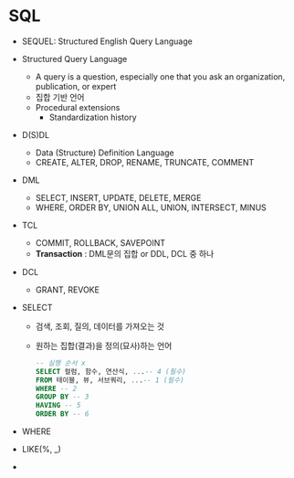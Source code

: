 # SQL

- SEQUEL: Structured English Query Language

- Structured Query Language
  - A query is a question, especially one that you ask an organization, publication, or expert
  - 집합 기반 언어
  - Procedural extensions
    - Standardization history
  
- D(S)DL
  - Data (Structure) Definition Language
  - CREATE, ALTER, DROP, RENAME, TRUNCATE, COMMENT
  
- DML
  - SELECT, INSERT, UPDATE, DELETE, MERGE
  - WHERE, ORDER BY, UNION ALL, UNION, INTERSECT, MINUS
  
- TCL
  - COMMIT, ROLLBACK, SAVEPOINT
  - **Transaction** : DML문의 집합 or DDL, DCL 중 하나
  
- DCL
  - GRANT, REVOKE

- SELECT

  - 검색, 조회, 질의, 데이터를 가져오는 것

  - 원하는 집합(결과)을 정의(묘사)하는 언어

    ```SQL
    -- 실행 순서 x
    SELECT 컬럼, 함수, 연산식, ...-- 4 (필수)
    FROM 테이블, 뷰, 서브쿼리, ...-- 1 (필수)
    WHERE -- 2
    GROUP BY -- 3
    HAVING -- 5
    ORDER BY -- 6
    ```

    

- WHERE

- LIKE(%, _)

- 
